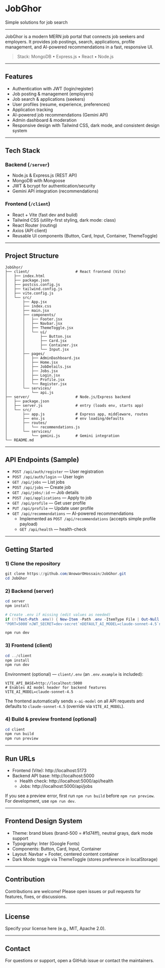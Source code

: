 # JobGhor
Simple solutions for job search

---

JobGhor is a modern MERN job portal that connects job seekers and employers. It provides job postings, search, applications, profile management, and AI-powered recommendations in a fast, responsive UI.

> Stack: MongoDB • Express.js • React • Node.js

---

## Features

- Authentication with JWT (login/register)
- Job posting & management (employers)
- Job search & applications (seekers)
- User profiles (resume, experience, preferences)
- Application tracking
- AI-powered job recommendations (Gemini API)
- Admin dashboard & moderation
- Responsive design with Tailwind CSS, dark mode, and consistent design system

---

## Tech Stack

### Backend (`/server`)
- Node.js & Express.js (REST API)
- MongoDB with Mongoose
- JWT & bcrypt for authentication/security
- Gemini API integration (recommendations)

### Frontend (`/client`)
- React + Vite (fast dev and build)
- Tailwind CSS (utility-first styling, dark mode: class)
- React Router (routing)
- Axios (API client)
- Reusable UI components (Button, Card, Input, Container, ThemeToggle)

---

## Project Structure

```
JobGhor/
├── client/                     # React frontend (Vite)
│   ├── index.html
│   ├── package.json
│   ├── postcss.config.js
│   ├── tailwind.config.js
│   ├── vite.config.js
│   └── src/
│       ├── App.jsx
│       ├── index.css
│       ├── main.jsx
│       ├── components/
│       │   ├── Footer.jsx
│       │   ├── Navbar.jsx
│       │   ├── ThemeToggle.jsx
│       │   └── ui/
│       │       ├── Button.jsx
│       │       ├── Card.jsx
│       │       ├── Container.jsx
│       │       └── Input.jsx
│       ├── pages/
│       │   ├── AdminDashboard.jsx
│       │   ├── Home.jsx
│       │   ├── JobDetails.jsx
│       │   ├── Jobs.jsx
│       │   ├── Login.jsx
│       │   ├── Profile.jsx
│       │   └── Register.jsx
│       └── services/
│           └── api.js
├── server/                     # Node.js/Express backend
│   ├── package.json
│   ├── server.js               # entry (loads env, starts app)
│   └── src/
│       ├── app.js              # Express app, middleware, routes
│       ├── env.js              # env loading/defaults
│       ├── routes/
│       │   └── recommendations.js
│       └── services/
│           └── gemini.js       # Gemini integration
└── README.md
```

---

## API Endpoints (Sample)

- `POST /api/auth/register` — User registration
- `POST /api/auth/login` — User login
- `GET /api/jobs` — List jobs
- `POST /api/jobs` — Create job
- `GET /api/jobs/:id` — Job details
- `POST /api/applications` — Apply to job
- `GET /api/profile` — Get user profile
- `PUT /api/profile` — Update user profile
- `GET /api/recommendations` — AI-powered recommendations
	- Implemented as `POST /api/recommendations` (accepts simple profile payload)
	- `GET /api/health` — health-check

---

## Getting Started

<!-- MongoDB setup guide removed as per request -->

### 1) Clone the repository
```powershell
git clone https://github.com/AnowarOHossain/JobGhor.git
cd JobGhor
```

### 2) Backend (server)
```powershell
cd server
npm install

# Create .env if missing (edit values as needed)
if (!(Test-Path .env)) { New-Item -Path .env -ItemType File | Out-Null }
"PORT=5000`nJWT_SECRET=dev-secret`nDEFAULT_AI_MODEL=claude-sonnet-4.5`n# MONGODB_URI=mongodb://127.0.0.1:27017/jobghor`n# GEMINI_API_KEY=your-key" | Out-File -FilePath .env -Encoding utf8

npm run dev
```

### 3) Frontend (client)
```powershell
cd ../client
npm install
npm run dev
```

Environment (optional) — `client/.env` (an `.env.example` is included):

```
VITE_API_BASE=http://localhost:5000
# Enables AI model header for backend features
VITE_AI_MODEL=claude-sonnet-4.5
```

The frontend automatically sends `x-ai-model` on all API requests and defaults to `claude-sonnet-4.5` (override via `VITE_AI_MODEL`).

### 4) Build & preview frontend (optional)
```powershell
cd client
npm run build
npm run preview
```

---

## Run URLs

- Frontend (Vite): http://localhost:5173
- Backend API base: http://localhost:5000
	- Health check: http://localhost:5000/api/health
	- Jobs: http://localhost:5000/api/jobs

If you see a preview error, first run `npm run build` before `npm run preview`. For development, use `npm run dev`.

---

## Frontend Design System

- Theme: brand blues (brand-500 = #1d74ff), neutral grays, dark mode support
- Typography: Inter (Google Fonts)
- Components: Button, Card, Input, Container
- Layout: Navbar + Footer, centered content container
- Dark Mode: toggle via ThemeToggle (stores preference in localStorage)

---

## Contribution

Contributions are welcome! Please open issues or pull requests for features, fixes, or discussions.

---

## License

Specify your license here (e.g., MIT, Apache 2.0).

---

## Contact

For questions or support, open a GitHub issue or contact the maintainers.
